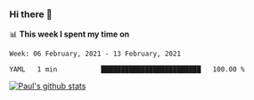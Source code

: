 ### Hi there 👋

📊 **This week I spent my time on**
<!--START_SECTION:waka-->
```text
Week: 06 February, 2021 - 13 February, 2021

YAML   1 min           █████████████████████████   100.00 % 
```
<!--END_SECTION:waka-->


[![Paul's github stats](https://github-readme-stats.vercel.app/api?username=mickeyouyou&theme=dracula&show_icons=true)](https://github.com/anuraghazra/github-readme-stats)
